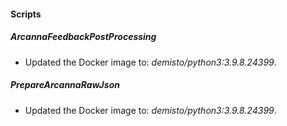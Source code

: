 
#### Scripts
##### ArcannaFeedbackPostProcessing
- Updated the Docker image to: *demisto/python3:3.9.8.24399*.
##### PrepareArcannaRawJson
- Updated the Docker image to: *demisto/python3:3.9.8.24399*.